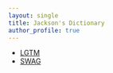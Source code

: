 ```yaml
---
layout: single
title: Jackson's Dictionary
author_profile: true
---
```


* [LGTM](./lgtm.md)
* [SWAG](./swag.md)
